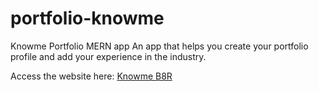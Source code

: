 # portfolio-knowme
Knowme Portfolio MERN app
An app that helps you create your portfolio profile and add your experience in the industry.

Access the website here: [Knowme B8R](https://ancient-wildwood-43599.herokuapp.com/)

